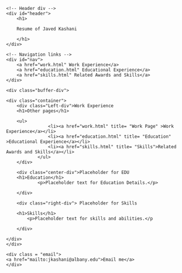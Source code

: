 <!DOCTYPE html>
<html>
<head>
	<title>Resume of Javed Kashani page 1</title>
	<link rel="stylesheet" type="text/css" href="style.css">
	<meta name="viewport" content="width=device-width, initial-scale=1.0">
</head>

<body>

	<!-- Header div -->
    <div id="header">
        <h1> 
		
		Resume of Javed Kashani
		
		</h1>
    </div>

	<!-- Navigation links -->
    <div id="nav">
        <a href="work.html" Work Experience</a>
        <a href="education.html" Educational Experience</a>
        <a href="skills.html" Related Awards and Skills</a>
    </div>

	<div class="buffer-div"> 
	
	<div class="container">
		<div class="Left-div">Work Experience
		<h1>Other pages</h1>
		
		<ul>
                    <li><a href="work.html" title= "Work Page" >Work Experience</a></li>
                    <li><a href="education.html" title= "Education" >Educational Experience</a></li>
                    <li><a href="skills.html" title= "Skills">Related Awards and Skills</a></li>
                </ul>
		</div>
		
		<div class="center-div">Placeholder for EDU
		<h1>Education</h1>
                <p>Placeholder text for Education Details.</p>
                
		</div>
		
		<div class="right-div"> Placeholder for Skills
		
		<h1>Skills</h1>
            <p>Placeholder text for skills and abilities.</p
		
		</div>
		
	</div>
	</div>
	
	<div class = "email">
	<a href="mailto:jkashani@albany.edu">Email me</a>
	</div>

</body>



</html>
